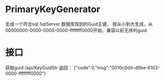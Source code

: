# PrimaryKeyGenerator
生成一个符合sql SqlServer 数据库规则的Guid主键， 按从小到大生成，从00000000-0000-0000-0000-ffffffff0000开始，兼容以前无序的guid
# 接口
获取guid 
/api/KeyGuidStr 
返回：
{"code":0,"msg":"0010c0dd-d0be-6103-0000-ffffffff0000"}
